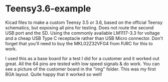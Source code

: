 # Teensy3.6-example
Kicad files to make a custom Teensy 3.5 or 3.6, based on the official Teensy schematics, but exposing all pins for testing. Does not route the second USB port and the SD. Using the commonly available LM1117-3.3 for voltage and a cheap USB Type C receptacle rather than USB Micro connector. Don't forget that you'll need to buy the MKL02Z32VFG4 from PJRC for this to work.

I used this as a base board for a test I did for a customer and it worked out great. All the 64 pins are tested with low speed signals & do work. You can see a picture of the customer board in the "img" folder. This was my first BGA layout. Quite happy that it worked so well!
